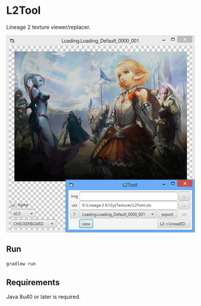 L2Tool
======
Lineage 2 texture viewer/replacer.

![L2Tool Screenshot](images/screenshot.png)

Run
---
`gradlew run`

Requirements
------------
Java 8u40 or later is required.